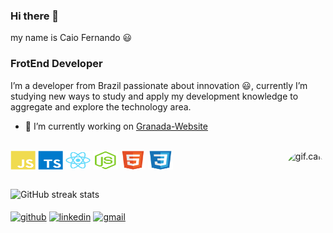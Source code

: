 ### Hi there 👋
my name is Caio Fernando 😃
### FrotEnd Developer
I’m a developer from Brazil passionate about innovation 😃, currently I’m studying new ways to study and apply my development knowledge to aggregate and explore the technology area.

- 🔭 I’m currently working on [Granada-Website](https://github.com/Caiofrt9/granada-website)


<div style="display: inline_block"><br>
  <img align="center" alt="Caio-Js" height="30" width="40" src="https://raw.githubusercontent.com/devicons/devicon/master/icons/javascript/javascript-plain.svg">
  <img align="center" alt="Caio-Ts" height="30" width="40" src="https://raw.githubusercontent.com/devicons/devicon/master/icons/typescript/typescript-plain.svg">
  <img align="center" alt="Caio-React" height="30" width="40" src="https://raw.githubusercontent.com/devicons/devicon/master/icons/react/react-original.svg">
  <img align="center" alt="Caio-Nodejs" height="30" width="40" src="https://raw.githubusercontent.com/devicons/devicon/master/icons/nodejs/nodejs-original.svg">
  <img align="center" alt="Caio-HTML" height="30" width="40" src="https://raw.githubusercontent.com/devicons/devicon/master/icons/html5/html5-original.svg">
  <img align="center" alt="Caio-CSS" height="30" width="40" src="https://raw.githubusercontent.com/devicons/devicon/master/icons/css3/css3-original.svg">
  <img align="right" alt="gif.caio" height="150" style="border-radius:50px;" src="https://www.icegif.com/wp-content/uploads/icegif-2013.gif">
</div>

</br>


![GitHub streak stats](https://github-readme-streak-stats.herokuapp.com/?user=Caiofrt9)  

  
  ####
  
  [<img src='https://cdn.jsdelivr.net/npm/simple-icons@3.0.1/icons/github.svg' alt='github' height='70'>](https://github.com/Caiofrt9)  [<img src='https://cdn.jsdelivr.net/npm/simple-icons@3.0.1/icons/linkedin.svg' alt='linkedin' height='70' >](https://www.linkedin.com/in/https://www.linkedin.com/in/caio-fernando-pereira-da-silva-847156214//)  [<img src='https://cdn.jsdelivr.net/npm/simple-icons@3.0.1/icons/gmail.svg' alt='gmail' height='70'>](https://mail.google.com/mail/u/1/#inbox)  


 
<div> 
  

</div>
